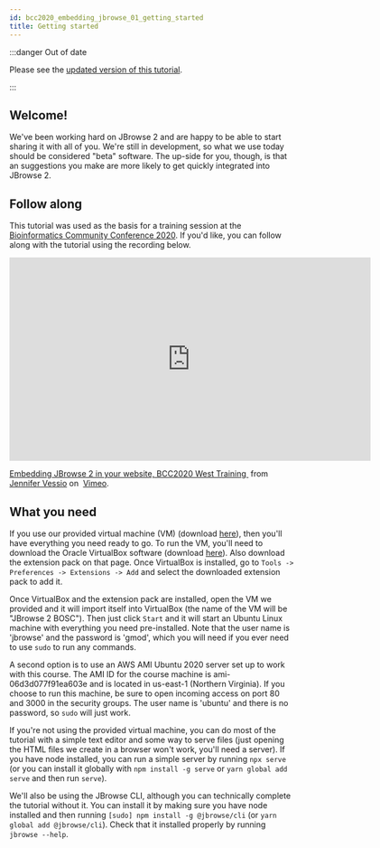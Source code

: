 ```yaml
---
id: bcc2020_embedding_jbrowse_01_getting_started
title: Getting started
---
```


:::danger Out of date

Please see the
[updated version of this tutorial](./tutorials/embed_linear_genome_view/01_introduction).

:::

## Welcome!

We've been working hard on JBrowse 2 and are happy to be able to start sharing
it with all of you. We're still in development, so what we use today should be
considered "beta" software. The up-side for you, though, is that an suggestions
you make are more likely to get quickly integrated into JBrowse 2.

## Follow along

This tutorial was used as the basis for a training session at the
[Bioinformatics Community Conference 2020](https://bcc2020.github.io/). If you'd
like, you can follow along with the tutorial using the recording below.

<iframe
  src="https://player.vimeo.com/video/454059086"
  width="640"
  height="360"
  frameborder="0"
  allow="autoplay; fullscreen"
  allowfullscreen
></iframe>
<p>
  <a href="https://vimeo.com/454059086"
    >Embedding JBrowse 2 in your website, BCC2020 West Training
  </a>
  &nbsp;from&nbsp;
  <a href="https://vimeo.com/user119241161">Jennifer Vessio</a> on&nbsp;
  <a href="https://vimeo.com">Vimeo</a>.
</p>

## What you need

If you use our provided virtual machine (VM) (download
[here](https://jbrowse-tutorials.s3.amazonaws.com/JBrowse%202%20BOSC.ova)),
then you'll have everything you need ready to go. To run the VM, you'll need to
download the Oracle VirtualBox software (download
[here](https://www.virtualbox.org/wiki/Downloads)). Also download the extension
pack on that page. Once VirtualBox is installed, go to `Tools -> Preferences -> Extensions -> Add` and select the downloaded extension pack to add it.

Once VirtualBox and the extension pack are installed, open the VM we
provided and it will import itself into VirtualBox (the name of the VM will be
"JBrowse 2 BOSC"). Then just click `Start` and it will start an Ubuntu Linux
machine with everything you need pre-installed. Note that the user name is
'jbrowse' and the password is 'gmod', which you will need if you ever need to
use `sudo` to run any commands.

A second option is to use an AWS AMI Ubuntu 2020 server set up to work with
this course. The AMI ID for the course machine is ami-06d3d077f91ea603e and
is located in us-east-1 (Northern Virginia). If you choose to run this machine,
be sure to open incoming access on port 80 and 3000 in the security groups. The
user name is 'ubuntu' and there is no password, so `sudo` will just work.

If you're not using the provided virtual machine, you can do most of the
tutorial with a simple text editor and some way to serve files (just opening
the HTML files we create in a browser won't work, you'll need a server). If you
have node installed, you can run a simple server by running `npx serve` (or you
can install it globally with `npm install -g serve` or `yarn global add serve`
and then run `serve`).

We'll also be using the JBrowse CLI, although you can technically complete the
tutorial without it. You can install it by making sure you have node installed
and then running `[sudo] npm install -g @jbrowse/cli` (or `yarn global add @jbrowse/cli`). Check that it installed properly by running `jbrowse --help`.
